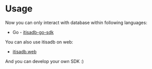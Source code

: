# Usage

Now you can only interact with database within following languages:
- Go - [itisadb-go-sdk](http://github.com/egorgasay/itisadb-go-sdk)

You can also use itisadb on web:
- [itisadb.web](https://itisa.egorgasay.repl.co)

And you can develop your own SDK :)